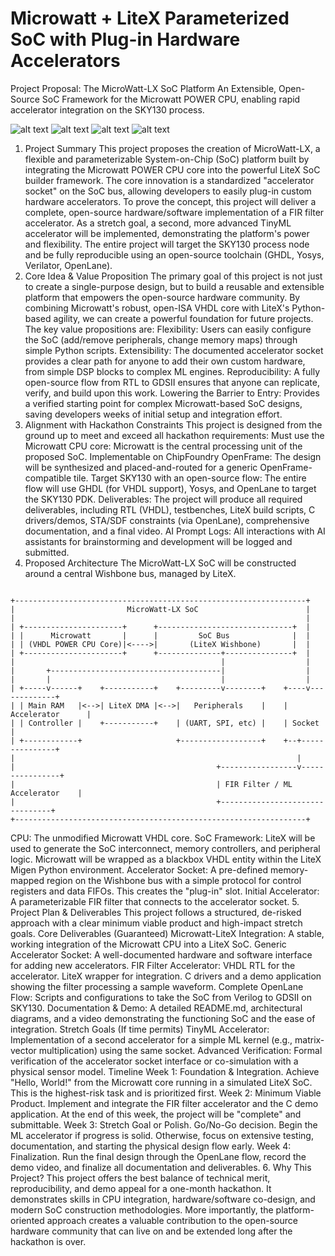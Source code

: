 # Microwatt + LiteX Parameterized SoC with Plug-in Hardware Accelerators

Project Proposal: The MicroWatt-LX SoC Platform
An Extensible, Open-Source SoC Framework for the Microwatt POWER CPU, enabling rapid accelerator integration on the SKY130 process.

![alt text](https://img.shields.io/badge/License-MIT-yellow.svg) 
![alt text](https://img.shields.io/badge/CPU-Microwatt%20POWER-blue)
![alt text](https://img.shields.io/badge/Framework-LiteX-orange)
![alt text](https://img.shields.io/badge/PDK-SKY130-green)
1. Project Summary
This project proposes the creation of MicroWatt-LX, a flexible and parameterizable System-on-Chip (SoC) platform built by integrating the Microwatt POWER CPU core into the powerful LiteX SoC builder framework.
The core innovation is a standardized "accelerator socket" on the SoC bus, allowing developers to easily plug-in custom hardware accelerators. To prove the concept, this project will deliver a complete, open-source hardware/software implementation of a FIR filter accelerator.
As a stretch goal, a second, more advanced TinyML accelerator will be implemented, demonstrating the platform's power and flexibility. The entire project will target the SKY130 process node and be fully reproducible using an open-source toolchain (GHDL, Yosys, Verilator, OpenLane).
2. Core Idea & Value Proposition
The primary goal of this project is not just to create a single-purpose design, but to build a reusable and extensible platform that empowers the open-source hardware community. By combining Microwatt's robust, open-ISA VHDL core with LiteX's Python-based agility, we can create a powerful foundation for future projects.
The key value propositions are:
Flexibility: Users can easily configure the SoC (add/remove peripherals, change memory maps) through simple Python scripts.
Extensibility: The documented accelerator socket provides a clear path for anyone to add their own custom hardware, from simple DSP blocks to complex ML engines.
Reproducibility: A fully open-source flow from RTL to GDSII ensures that anyone can replicate, verify, and build upon this work.
Lowering the Barrier to Entry: Provides a verified starting point for complex Microwatt-based SoC designs, saving developers weeks of initial setup and integration effort.
3. Alignment with Hackathon Constraints
This project is designed from the ground up to meet and exceed all hackathon requirements:
Must use the Microwatt CPU core: Microwatt is the central processing unit of the proposed SoC.
Implementable on ChipFoundry OpenFrame: The design will be synthesized and placed-and-routed for a generic OpenFrame-compatible tile.
Target SKY130 with an open-source flow: The entire flow will use GHDL (for VHDL support), Yosys, and OpenLane to target the SKY130 PDK.
Deliverables: The project will produce all required deliverables, including RTL (VHDL), testbenches, LiteX build scripts, C drivers/demos, STA/SDF constraints (via OpenLane), comprehensive documentation, and a final video.
AI Prompt Logs: All interactions with AI assistants for brainstorming and development will be logged and submitted.
4. Proposed Architecture
The MicroWatt-LX SoC will be constructed around a central Wishbone bus, managed by LiteX.
```code

+-----------------------------------------------------------------+
|                         MicroWatt-LX SoC                        |
|                                                                 |
| +----------------------+      +------------------------------+  |
| |      Microwatt       |      |         SoC Bus              |  |
| | (VHDL POWER CPU Core)|<---->|       (LiteX Wishbone)       |  |
| +----------------------+      +--------------+---------------+  |
|                                              |                  |
|       +--------------------------------------|                  |
|       |                                      |                  |
| +-----v------+    +-----------+    +---------v--------+    +----v-------------+
| | Main RAM   |<-->| LiteX DMA |<-->|   Peripherals    |    | Accelerator      |
| | Controller |    +-----------+    | (UART, SPI, etc) |    | Socket           |
| +------------+                     +------------------+    +--+---------------+
|                                                               |
|                                             +-----------------v----------------+
|                                             | FIR Filter / ML Accelerator    |
|                                             +--------------------------------+
+-----------------------------------------------------------------+
```

CPU: The unmodified Microwatt VHDL core.
SoC Framework: LiteX will be used to generate the SoC interconnect, memory controllers, and peripheral logic. Microwatt will be wrapped as a blackbox VHDL entity within the LiteX Migen Python environment.
Accelerator Socket: A pre-defined memory-mapped region on the Wishbone bus with a simple protocol for control registers and data FIFOs. This creates the "plug-in" slot.
Initial Accelerator: A parameterizable FIR filter that connects to the accelerator socket.
5. Project Plan & Deliverables
This project follows a structured, de-risked approach with a clear minimum viable product and high-impact stretch goals.
Core Deliverables (Guaranteed)
Microwatt-LiteX Integration: A stable, working integration of the Microwatt CPU into a LiteX SoC.
Generic Accelerator Socket: A well-documented hardware and software interface for adding new accelerators.
FIR Filter Accelerator:
VHDL RTL for the accelerator.
LiteX wrapper for integration.
C drivers and a demo application showing the filter processing a sample waveform.
Complete OpenLane Flow: Scripts and configurations to take the SoC from Verilog to GDSII on SKY130.
Documentation & Demo: A detailed README.md, architectural diagrams, and a video demonstrating the functioning SoC and the ease of integration.
Stretch Goals (If time permits)
TinyML Accelerator: Implementation of a second accelerator for a simple ML kernel (e.g., matrix-vector multiplication) using the same socket.
Advanced Verification: Formal verification of the accelerator socket interface or co-simulation with a physical sensor model.
Timeline
Week 1: Foundation & Integration. Achieve "Hello, World!" from the Microwatt core running in a simulated LiteX SoC. This is the highest-risk task and is prioritized first.
Week 2: Minimum Viable Product. Implement and integrate the FIR filter accelerator and the C demo application. At the end of this week, the project will be "complete" and submittable.
Week 3: Stretch Goal or Polish. Go/No-Go decision. Begin the ML accelerator if progress is solid. Otherwise, focus on extensive testing, documentation, and starting the physical design flow early.
Week 4: Finalization. Run the final design through the OpenLane flow, record the demo video, and finalize all documentation and deliverables.
6. Why This Project?
This project offers the best balance of technical merit, reproducibility, and demo appeal for a one-month hackathon. It demonstrates skills in CPU integration, hardware/software co-design, and modern SoC construction methodologies. More importantly, the platform-oriented approach creates a valuable contribution to the open-source hardware community that can live on and be extended long after the hackathon is over.